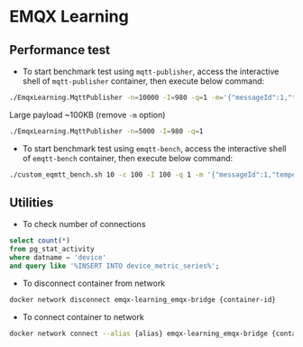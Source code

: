 # EMQX Learning

## Performance test
+ To start benchmark test using `mqtt-publisher`, access the interactive shell of `mqtt-publisher` container, then execute below command:
```sh
./EmqxLearning.MqttPublisher -n=10000 -I=980 -q=1 -m='{"messageId":1,"temperature":32.81665161616013,"humidity":71.98951628617453,"deviceId":"DB","timestamp":1679898067325,"ack":true,"snr":9,"txt":"text"}'
```
Large payload ~100KB (remove `-m` option)
```sh
./EmqxLearning.MqttPublisher -n=5000 -I=980 -q=1
```
+ To start benchmark test using `emqtt-bench`, access the interactive shell of `emqtt-bench` container, then execute below command:
```sh
./custom_eqmtt_bench.sh 10 -c 100 -I 100 -q 1 -m '{"messageId":1,"temperature":32.81665161616013,"humidity":71.98951628617453,"deviceId":"DB","timestamp":1679898067325,"ack":true,"snr":9,"txt":"text"}'
```

## Utilities
+ To check number of connections
```sql
select count(*)
from pg_stat_activity
where datname = 'device'
and query like '%INSERT INTO device_metric_series%';
```
+ To disconnect container from network
```sh
docker network disconnect emqx-learning_emqx-bridge {container-id}
```
+ To connect container to network
```sh
docker network connect --alias {alias} emqx-learning_emqx-bridge {container-id}
```